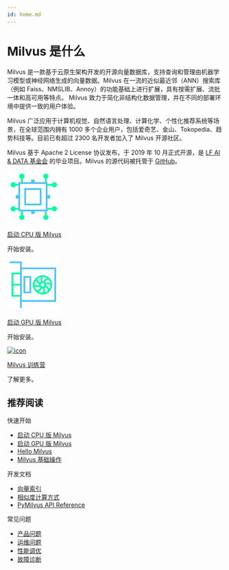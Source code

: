 ```yaml
---
id: home.md
---
```


# Milvus 是什么

Milvus 是一款基于云原生架构开发的开源向量数据库，支持查询和管理由机器学习模型或神经网络生成的向量数据。Milvus 在一流的近似最近邻（ANN）搜索库（例如 Faiss、NMSLIB、Annoy）的功能基础上进行扩展，具有按需扩展、流批一体和高可用等特点。 Milvus 致力于简化非结构化数据管理，并在不同的部署环境中提供一致的用户体验。

Milvus 广泛应用于计算机视觉、自然语言处理、计算化学、个性化推荐系统等场景，在全球范围内拥有 1000 多个企业用户，包括爱奇艺、金山、Tokopedia、趋势科技等。目前已有超过 2300 名开发者加入了 Milvus 开源社区。

Milvus 基于 Apache 2 License 协议发布，于 2019 年 10 月正式开源，是 [LF AI & DATA 基金会](https://lfaidata.foundation/) 的毕业项目。Milvus 的源代码被托管于 [GitHub](https://github.com/milvus-io/milvus)。

<div class="card-wrapper">

<div class="start_card_container">
  <a href="milvus_docker-cpu.md">
    <img  src="../../../assets/cpu_only.svg" alt="icon" />
    <p class="link-btn">启动 CPU 版 Milvus <i class="fas fa-chevron-circle-right"></i></p>
  </a>
  <p>开始安装。</p>
</div>

<div class="start_card_container">
  <a href="example_code.md">
    <img  src="../../../assets/gpu_enabled.svg" alt="icon" />
    <p class="link-btn">启动 GPU 版 Milvus <i class="fas fa-chevron-circle-right"></i></p>
  </a>
  <p>开始安装。</p>
</div>

<div class="start_card_container">
  <a href="/bootcamp">
    <img  src="../../../assets/bootcamps.png" alt="icon" />
    <p class="link-btn">Milvus 训练营 <i class="fas fa-chevron-circle-right"></i></p>
  </a>
  <p>
  了解更多。
  </p>
</div>

</div>

## 推荐阅读

<div class="doc-home-recommend-section">

<div class="recomment-item">
  <p>快速开始</p>

- [启动 CPU 版 Milvus](milvus_docker-cpu.md)
- [启动 GPU 版 Milvus](milvus_docker-gpu.md)
- [Hello Milvus](example_code.md)
- [Milvus 基础操作](connect_milvus_python.md)
</div>

<div class="recomment-item">
  <p>开发文档</p>

- [向量索引](index.md)
- [相似度计算方式](metric.md)
- [PyMilvus API Reference](https://milvus.io/api-reference/pymilvus/v1.1.2/install.html)
</div>

<div class="recomment-item">
  <p>常见问题</p>

- [产品问题](product_faq.md)
- [运维问题](operational_faq.md)
- [性能调优](performance_faq.md)
- [故障诊断](troubleshooting.md)
</div>


